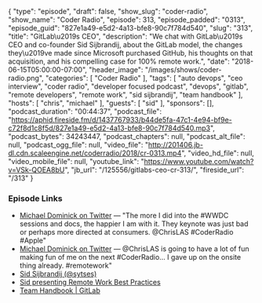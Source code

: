 {
  "type": "episode",
  "draft": false,
  "show_slug": "coder-radio",
  "show_name": "Coder Radio",
  "episode": 313,
  "episode_padded": "0313",
  "episode_guid": "827e1a49-e5d2-4a13-bfe8-90c7f784d540",
  "slug": "313",
  "title": "GitLab\u2019s CEO",
  "description": "We chat with GitLab\u2019s CEO and co-founder Sid Sijbrandij, about the GitLab model, the changes they\u2019ve made since Microsoft purchased GitHub, his thoughts on that acquisition, and his compelling case for 100% remote work.",
  "date": "2018-06-15T05:00:00-07:00",
  "header_image": "/images/shows/coder-radio.png",
  "categories": [
    "Coder Radio"
  ],
  "tags": [
    "auto devops",
    "ceo interview",
    "coder radio",
    "developer focused podcast",
    "devops",
    "gitlab",
    "remote developers",
    "remote work",
    "sid sijbrandij",
    "team handbook"
  ],
  "hosts": [
    "chris",
    "michael"
  ],
  "guests": [
    "sid"
  ],
  "sponsors": [],
  "podcast_duration": "00:44:37",
  "podcast_file": "https://aphid.fireside.fm/d/1437767933/b44de5fa-47c1-4e94-bf9e-c72f8d1c8f5d/827e1a49-e5d2-4a13-bfe8-90c7f784d540.mp3",
  "podcast_bytes": 34243447,
  "podcast_chapters": null,
  "podcast_alt_file": null,
  "podcast_ogg_file": null,
  "video_file": "http://201406.jb-dl.cdn.scaleengine.net/coderradio/2018/cr-0313.mp4",
  "video_hd_file": null,
  "video_mobile_file": null,
  "youtube_link": "https://www.youtube.com/watch?v=VSk-QOEA8bU",
  "jb_url": "/125556/gitlabs-ceo-cr-313/",
  "fireside_url": "/313"
}


### Episode Links

  * [Michael Dominick on Twitter](https://twitter.com/dominucco/status/1005843509558022144 "Michael Dominick on Twitter") — "The more I did into the #WWDC sessions and docs, the happier I am with it. They keynote was just bad or perhaps more directed at consumers. @ChrisLAS #CoderRadio #Apple"
  * [Michael Dominick on Twitter](https://twitter.com/dominucco/status/1007007731386146821 "Michael Dominick on Twitter") — @ChrisLAS is going to have a lot of fun making fun of me on the next #CoderRadio… I gave up on the onsite thing already. #remotework"
  * [Sid Sijbrandij (@sytses)](https://twitter.com/sytses?lang=en "Sid Sijbrandij \(@sytses\)")
  * [Sid presenting Remote Work Best Practices](https://www.youtube.com/watch?v=UFhHetf7kHM "Sid presenting Remote Work Best Practices")
  * [Team Handbook | GitLab](https://about.gitlab.com/handbook/ "Team Handbook | GitLab")


